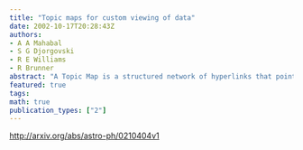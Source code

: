 ```yaml
---
title: "Topic maps for custom viewing of data"
date: 2002-10-17T20:28:43Z
authors:
- A A Mahabal
- S G Djorgovski
- R E Williams
- R Brunner
abstract: "A Topic Map is a structured network of hyperlinks that points into an information pool. Topic Maps have an existence independent of the information pool and hence different Topic Maps can form different layers above the same information pool and provide us with different views of it. We explore the use of Topic Maps with the Unified Column Descriptor (UCD) scheme developed in the frame of the ESO-CDS data mining project. UCD, with its multi-tier hierarchical structure, categorizes parameters reported in tables and catalogs. By using Topic Maps we show how columns from different catalogs with similar but not identical descriptions could be combined. A direct application for the Virtual Observatory community is that of merging catalogs in order to generate customized views of data."
featured: true
tags:
math: true
publication_types: ["2"]
---
```

http://arxiv.org/abs/astro-ph/0210404v1
